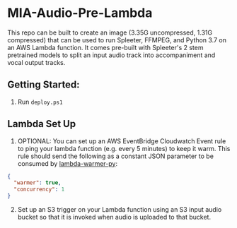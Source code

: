 # MIA-Audio-Pre-Lambda

This repo can be built to create an image (3.35G uncompressed, 1.31G compressed) that can be used to run Spleeter, FFMPEG, and Python 3.7 on an AWS Lambda function. It comes pre-built with Spleeter's 2 stem pretrained models to split an input audio track into accompaniment and vocal output tracks.

## Getting Started:

1. Run `deploy.ps1`

## Lambda Set Up
1. OPTIONAL: You can set up an AWS EventBridge Cloudwatch Event rule to ping your lambda function (e.g. every 5 minutes) to keep it warm. This rule should send the following as a constant JSON parameter to be consumed by [lambda-warmer-py](https://github.com/robhowley/lambda-warmer-py):
```json
{
  "warmer": true,
  "concurrency": 1
}
```
2. Set up an S3 trigger on your Lambda function using an S3 input audio bucket so that it is invoked when audio is uploaded to that bucket.

